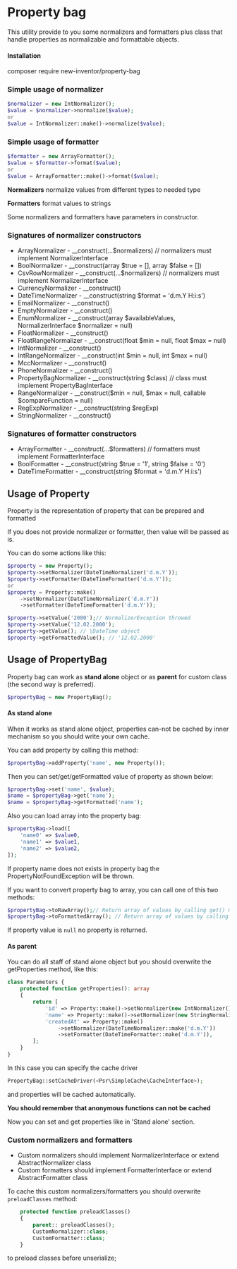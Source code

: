 # Property bag
This utility provide to you some normalizers and formatters plus class that handle properties as normalizable and formattable objects.

#### Installation

composer require new-inventor/property-bag

### Simple usage of normalizer

```php
$normalizer = new IntNormalizer();
$value = $normalizer->normalize($value);
or
$value = IntNormalizer::make()->normalize($value);
```

### Simple usage of formatter

```php
$formatter = new ArrayFormatter();
$value = $formatter->format($value);
or
$value = ArrayFormatter::make()->format($value);
```

**Normalizers** normalize values from different types to needed type

**Formatters** format values to strings

Some normalizers and formatters have parameters in constructor.

### Signatures of normalizer constructors
* ArrayNormalizer - __construct(...$normalizers) // normalizers must implement NormalizerInterface
* BoolNormalizer - __construct(array $true = [], array $false = [])
* CsvRowNormalizer - __construct(...$normalizers) // normalizers must implement NormalizerInterface
* CurrencyNormalizer - __construct()
* DateTimeNormalizer - __construct(string $format = 'd.m.Y H:i:s')
* EmailNormalizer - __construct()
* EmptyNormalizer - __construct()
* EnumNormalizer - __construct(array $availableValues, NormalizerInterface $normalizer = null)
* FloatNormalizer - __construct()
* FloatRangeNormalizer - __construct(float $min = null, float $max = null)
* IntNormalizer - __construct()
* IntRangeNormalizer - __construct(int $min = null, int $max = null)
* MccNormalizer - __construct()
* PhoneNormalizer - __construct()
* PropertyBagNormalizer - __construct(string $class) // class must implement PropertyBagInterface
* RangeNormalizer - __construct($min = null, $max = null, callable $compareFunction = null)
* RegExpNormalizer - __construct(string $regExp)
* StringNormalizer - __construct()

### Signatures of formatter constructors
* ArrayFormatter - __construct(...$formatters) // formatters must implement FormatterInterface
* BoolFormatter - __construct(string $true = '1', string $false = '0')
* DateTimeFormatter - __construct(string $format = 'd.m.Y H:i:s')

## Usage of Property
Property is the representation of property that can be prepared and formatted

If you does not provide normalizer or formatter, then value will be passed as is.

You can do some actions like this:
```php
$property = new Property();
$property->setNormalizer(DateTimeNormalizer('d.m.Y'));
$property->setFormatter(DateTimeFormatter('d.m.Y'));
or
$property = Property::make()
    ->setNormalizer(DateTimeNormalizer('d.m.Y'))
    ->setFormatter(DateTimeFormatter('d.m.Y'));

$property->setValue('2000');// NormalizerException throwed
$property->setValue('12.02.2000');
$property->getValue(); // \DateTime object
$property->getFormattedValue(); // '12.02.2000'
```

## Usage of PropertyBag

Property bag can work as **stand alone** object or as **parent** for custom class (the second way is preferred).

```php
$propertyBag = new PropertyBag();
```

#### As stand alone
When it works as stand alone object, properties can-not be cached by inner mechanism so you should write your own cache.

You can add property by calling this method:
```php
$propertyBag->addProperty('name', new Property());
```

Then you can set/get/getFormatted value of property as shown below:
```php
$propertyBag->set('name', $value);
$name = $propertyBag->get('name');
$name = $propertyBag->getFormatted('name');
```

Also you can load array into the property bag:

```php
$propertyBag->load([
    'name0' => $value0,
    'name1' => $value1,
    'name2' => $value2,
]);
```

If property name does not exists in property bag the PropertyNotFoundException will be thrown.

If you want to convert property bag to array, you can call one of this two methods:

```php
$propertyBag->toRawArray();// Return array of values by calling get() method
$propertyBag->toFormattedArray(); // Return array of values by calling getFormatted() method
```

If property value is `null` no property is returned.

#### As parent

You can do all staff of stand alone object but you should overwrite the getProperties method, like this:

```php
class Parameters {
    protected function getProperties(): array
    {
        return [
            'id' => Property::make()->setNormalizer(new IntNormalizer()),
            'name' => Property::make()->setNormalizer(new StringNormalizer()),
            'createdAt' => Property::make()
                ->setNormalizer(DateTimeNormalizer::make('d.m.Y'))
                ->setFormatter(DateTimeFormatter::make('d.m.Y')),
        ];
    }
}
```

In this case you can specify the cache driver
```php
PropertyBag::setCacheDriver(<Psr\SimpleCache\CacheInterface>);
```
and properties will be cached automatically.

**You should remember that anonymous functions can not be cached**

Now you can set and get properties like in 'Stand alone' section.

### Custom normalizers and formatters

* Custom normalizers should implement NormalizerInterface or extend AbstractNormalizer class
* Custom formatters should implement FormatterInterface or extend AbstractFormatter class

To cache this custom normalizers/formatters you should overwrite `preloadClasses` method:
```php
    protected function preloadClasses()
    {
        parent:: preloadClasses();
        CustomNormalizer::class;
        CustomFormatter::class;
    }
```
to preload classes before unserialize;
